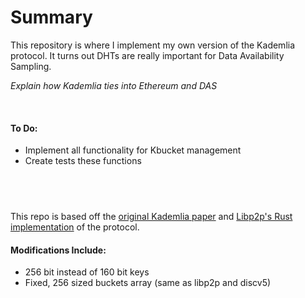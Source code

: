 # Summary
This repository is where I implement my own version of the Kademlia protocol.  It turns out DHTs are really important for Data Availability Sampling.

*Explain how Kademlia ties into Ethereum and DAS*

&nbsp;
#### To Do:
- Implement all functionality for Kbucket management
- Create tests these functions

&nbsp;
&nbsp;
----
This repo is based off the [original Kademlia paper](https://pdos.csail.mit.edu/~petar/papers/maymounkov-kademlia-lncs.pdf) and [Libp2p's Rust implementation](https://github.com/libp2p/rust-libp2p/tree/6985d7246220388738ce7bec644fef170db0c52a/protocols/kad) of the protocol.

#### Modifications Include:
- 256 bit instead of 160 bit keys
- Fixed, 256 sized buckets array (same as libp2p and discv5)
